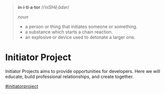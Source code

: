 > __in·i·ti·a·tor__
> /_iˈniSHēˌādər_/
>
> _noun_
> * a person or thing that initiates someone or something.
> * a substance which starts a chain reaction.
> * an explosive or device used to detonate a larger one.


# Initiator Project

Initiator Projects aims to provide opportunities for developers. Here we will educate, build professional relationships, and create together.

[#initiatorproject](https://www.linkedin.com/feed/hashtag/?keywords=initiatorproject)
